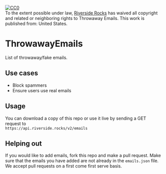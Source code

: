 <p xmlns:dct="http://purl.org/dc/terms/" xmlns:vcard="http://www.w3.org/2001/vcard-rdf/3.0#">
  <a rel="license"
     href="http://creativecommons.org/publicdomain/zero/1.0/">
    <img src="http://i.creativecommons.org/p/zero/1.0/88x31.png" style="border-style: none;" alt="CC0" />
  </a>
  <br />
  To the extent possible under law,
  <a rel="dct:publisher"
     href="https://riverside.rocks">
    <span property="dct:title">Riverside Rocks</span></a>
  has waived all copyright and related or neighboring rights to
  <span property="dct:title">Throwaway Emails</span>.
This work is published from:
<span property="vcard:Country" datatype="dct:ISO3166"
      content="US" about="https://riverside.rocks">
  United States</span>.
</p>


# ThrowawayEmails
List of throwaway/fake emails.

## Use cases

- Block spammers
- Ensure users use real emails

## Usage

You can download a copy of this repo or use it live by sending a GET request to <br> `https://api.riverside.rocks/v2/emails`

## Helping out

If you would like to add emails, fork this repo and make a pull request. Make sure that the emails you have added are not already in the `emails.json` file. We accept pull requests on a first come first serve basis.
